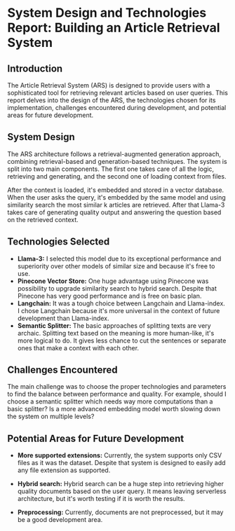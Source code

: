 # System Design and Technologies Report: Building an Article Retrieval System

## Introduction
The Article Retrieval System (ARS) is designed to provide users with a sophisticated tool for retrieving relevant articles based on user queries. This report delves into the design of the ARS, the technologies chosen for its implementation, challenges encountered during development, and potential areas for future development.

## System Design
The ARS architecture follows a retrieval-augmented generation approach, combining retrieval-based and generation-based techniques. The system is split into two main components. The first one takes care of all the logic, retrieving and generating, and the second one of loading context from files.

After the context is loaded, it's embedded and stored in a vector database. When the user asks the query, it's embedded by the same model and using similarity search the most similar k articles are retrieved. After that Llama-3 takes care of generating quality output and answering the question based on the retrieved context.

## Technologies Selected
- **Llama-3:** I selected this model due to its exceptional performance and superiority over other models of similar size and because it's free to use.
- **Pinecone Vector Store:** One huge advantage using Pinecone was possibility to upgrade similarity search to hybrid search. Despite that Pinecone has very good performance and is free on basic plan.
- **Langchain:** It was a tough choice between Langchain and Llama-index. I chose Langchain because it's more universal in the context of future development than Llama-index.
- **Semantic Splitter:** The basic approaches of splitting texts are very archaic. Splitting text based on the meaning is more human-like, it's more logical to do. It gives less chance to cut the sentences or separate ones that make a context with each other.

## Challenges Encountered
The main challenge was to choose the proper technologies and parameters to find the balance between performance and quality.
For example, should I choose a semantic splitter which needs way more computations than a basic splitter? Is a more advanced embedding model worth slowing down the system on multiple levels?

## Potential Areas for Future Development
- **More supported extensions:** Currently, the system supports only CSV files as it was the dataset. Despite that system is designed to easily add any file extension as supported.

- **Hybrid search:** Hybrid search can be a huge step into retrieving higher quality documents based on the user query. It means leaving serverless architecture, but it's worth testing if it is worth the results.

- **Preprocessing:** Currently, documents are not preprocessed, but it may be a good development area.